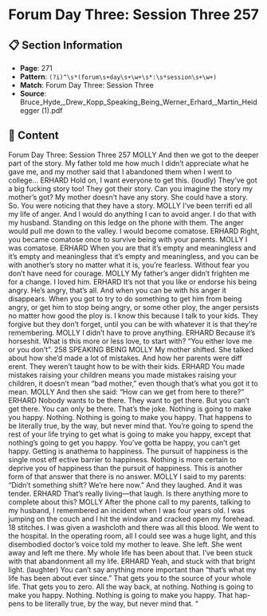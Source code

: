 # Forum Day Three: Session Three 257

## 📋 Section Information

- **Page**: 271
- **Pattern**: `(?i)^\s*(forum\s+day\s+\w+\s*:\s*session\s+\w+)`
- **Match**: Forum Day Three: Session Three
- **Source**: Bruce_Hyde,_Drew_Kopp_Speaking_Being_Werner_Erhard,_Martin_Heidegger (1).pdf

## 📄 Content

Forum Day Three: Session Three 257
MOLLY
And then we got to the deeper part of the story. My father told me how much I didn’t
appreciate what he gave me, and my mother said that I abandoned them when I went to
college...
ERHARD
Hold on, I want everyone to get this.
(loudly)
They’ve got a big fucking story too! They got their story. Can you imagine the story my
mother’s got? My mother doesn’t have any story. She could have a story. So. You were noticing
that they have a story.
MOLLY
I’ve been terrifi ed all my life of anger. And I would do anything I can to avoid anger. I do that
with my husband. Standing on this ledge on the phone with them. The anger would pull me
down to the valley. I would become comatose.
ERHARD
Right, you became comatose once to survive being with your parents.
MOLLY
I was comatose.
ERHARD
When you are that it’s empty and meaningless and it’s empty and meaningless that it’s empty
and meaningless, and you can be with another’s story no matter what it is, you’re fearless.
Without fear you don’t have need for courage.
MOLLY
My father’s anger didn’t frighten me for a change. I loved him.
ERHARD
It’s not that you like or endorse his being angry. He’s angry, that’s all. And when you can be
with his anger it disappears. When you got to try to do something to get him from being angry,
or get him to stop being angry, or some other ploy, the anger persists no matter how good the
ploy is. I know this because I talk to your kids. They forgive but they don’t forget, until you can
be with whatever it is that they’re remembering.
MOLLY
I didn’t have to prove anything.
ERHARD
Because it’s horseshit. What is this more or less love, to start with? “You either love me or you don’t”.
258
SPEAKING BEING
MOLLY
My mother shifted. She talked about how she’d made a lot of mistakes. And how her parents
were diff erent. They weren’t taught how to be with their kids.
ERHARD
You made mistakes raising your children means you made mistakes raising your children, it
doesn’t mean “bad mother,” even though that’s what you got it to mean.
MOLLY
And then she said: “How can we get from here to there?”
ERHARD
Nobody wants to be there. They want to get there. But you can’t get there. You can only be there.
That’s the joke. Nothing is going to make you happy. Nothing. Nothing is going to make you
happy. That happens to be literally true, by the way, but never mind that. You’re going to spend
the rest of your life trying to get what is going to make you happy, except that nothing’s going
to get you happy. You’ve gotta be happy, you can’t get happy. Getting is anathema to happiness.
The pursuit of happiness is the single most eff ective barrier to happiness. Nothing is more
certain to deprive you of happiness than the pursuit of happiness. This is another form of that
answer that there is no answer.
MOLLY
I said to my parents: “Didn’t something shift? We’re here now.” And they laughed. And it was
tender.
ERHARD
That’s really living—that laugh. Is there anything more to complete about this?
MOLLY
After the phone call to my parents, talking to my husband, I remembered an incident when
I was four years old. I was jumping on the couch and I hit the window and cracked open my
forehead. 18 stitches. I was given a washcloth and there was all this blood. We went to the
hospital. In the operating room, all I could see was a huge light, and this disembodied doctor’s
voice told my mother to leave. She left. She went away and left me there. My whole life has been
about that. I’ve been stuck with that abandonment all my life.
ERHARD
Yeah, and stuck with that bright light.
(laughter)
You can’t say anything more important than “that’s what my life has been about ever since.”
That gets you to the source of your whole life. That gets you to zero. All the way back, at
nothing.
Nothing is going to make you happy. Nothing.
Nothing is going to make you happy. That hap-
pens to be literally true, by the way, but never
mind that.
“